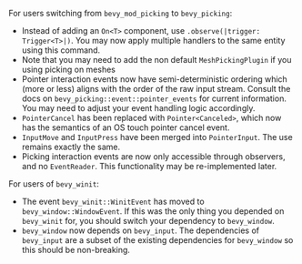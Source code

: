 For users switching from `bevy_mod_picking` to `bevy_picking`:

- Instead of adding an `On<T>` component, use `.observe(|trigger: Trigger<T>|)`. You may now apply multiple handlers to the same entity using this command.
- Note that you may need to add the non default `MeshPickingPlugin` if you using picking on meshes
- Pointer interaction events now have semi-deterministic ordering which (more or less) aligns with the order of the raw input stream. Consult the docs on `bevy_picking::event::pointer_events` for current information. You may need to adjust your event handling logic accordingly.
- `PointerCancel` has been replaced with `Pointer<Canceled>`, which now has the semantics of an OS touch pointer cancel event.
- `InputMove` and `InputPress` have been merged into `PointerInput`. The use remains exactly the same.
- Picking interaction events are now only accessible through observers, and no `EventReader`. This functionality may be re-implemented later.

For users of `bevy_winit`:

- The event `bevy_winit::WinitEvent` has moved to `bevy_window::WindowEvent`. If this was the only thing you depended on `bevy_winit` for, you should switch your dependency to `bevy_window`.
- `bevy_window` now depends on `bevy_input`. The dependencies of `bevy_input` are a subset of the existing dependencies for `bevy_window` so this should be non-breaking.

